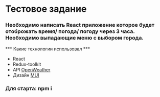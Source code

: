 # Тестовое задание 
### Необходимо написать React приложение которое будет отоброжать время/ погода/ погоду через 3 часа. Необходимо выпадающие меню с выбором города.

*** Какие технологии использовал ***
* React
* Redux-toolkit
* API <a href="https://openweathermap.org/">OpenWeather</a> 
* Дизайн <a href="https://mui.com/">MUI</a>



### Для старта:  npm i
